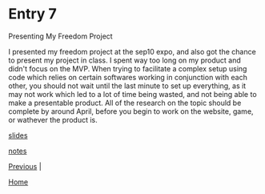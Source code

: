 # Entry 7
Presenting My Freedom Project

I presented my freedom project at the sep10 expo, and also got the chance to present my project in class. I spent way too long on my product and didn't focus on the MVP. When trying to facilitate a complex setup using code which relies on certain softwares working in conjunction with each other, you should not wait until the last minute to set up everything, as it may not work which led to a lot of time being wasted, and not being able to make a presentable product. All of the research on the topic should be complete by around April, before you begin to work on the website, game, or wathever the product is.

[slides](https://docs.google.com/presentation/d/1TKVqlxgdhHivax3148z1WRFkuh7bkFZ4koyVNIs62bE/edit#slide=id.p)

[notes](https://docs.google.com/document/d/1ShcDo5OiR3Aeh2WzDxyHFw7IW4emPeUyTnWeekKph_M/edit#heading=h.gxr264mwttz9)

[Previous](entry06.md) | 

[Home](../README.md)
